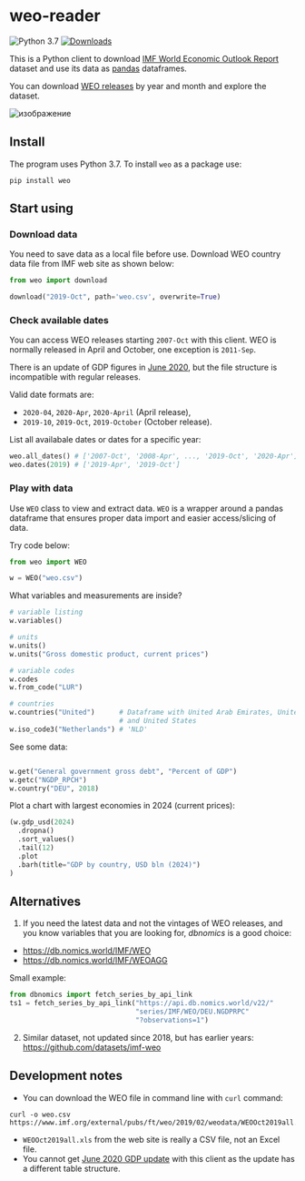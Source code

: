 # weo-reader

![Python 3.7](https://github.com/epogrebnyak/weo-reader/workflows/Python%203.7/badge.svg)
[![Downloads](https://pepy.tech/badge/weo/week)](https://pepy.tech/project/weo/week)

This is a Python client to download [IMF World Economic Outlook Report][weo] dataset and use its data as [pandas](https://pandas.pydata.org/) dataframes. 

You can download [WEO releases][weo] by year and month and explore the dataset. 

[weo]: https://www.imf.org/en/Publications/WEO


![изображение](https://user-images.githubusercontent.com/9265326/103473902-8c64da00-4dae-11eb-957c-4737f56abdce.png)


## Install

The program uses Python 3.7. To install `weo` as a package use:

`pip install weo`
   
## Start using   

### Download data
   
You need to save data as a local file before use. Download WEO country data file from IMF web site as shown below:

```python 
from weo import download

download("2019-Oct", path='weo.csv', overwrite=True)
```

### Check available dates

You can access WEO releases starting `2007-Oct` with this client. WEO is normally released in April and October, one exception is `2011-Sep`. 

There is an update of GDP figures in [June 2020](jun2020), but the file structure is incompatible with regular releases.

Valid date formats are:

 - `2020-04`, `2020-Apr`, `2020-April` (April release),  
 - `2019-10`, `2019-Oct`, `2019-October` (October release). 

List all availabale dates or dates for a specific year:

```python
weo.all_dates() # ['2007-Oct', '2008-Apr', ..., '2019-Oct', '2020-Apr']
weo.dates(2019) # ['2019-Apr', '2019-Oct']
```

### Play with data

Use `WEO` class to view and extract data. `WEO` is a wrapper around a pandas dataframe that ensures proper data import and easier access/slicing of data.

Try code below:

```python
from weo import WEO

w = WEO("weo.csv")
```

What variables and measurements are inside?

```python
# variable listing
w.variables()

# units
w.units()
w.units("Gross domestic product, current prices")

# variable codes
w.codes
w.from_code("LUR")

# countries
w.countries("United")      # Dataframe with United Arab Emirates, United Kingdom
                           # and United States
w.iso_code3("Netherlands") # 'NLD'
```

See some data:

```python

w.get("General government gross debt", "Percent of GDP")
w.getc("NGDP_RPCH")
w.country("DEU", 2018)
```

Plot a chart with largest economies in 2024 (current prices):

```python
(w.gdp_usd(2024)
  .dropna()
  .sort_values()
  .tail(12)
  .plot
  .barh(title="GDP by country, USD bln (2024)")
)
```

## Alternatives

1. If you need the latest data and not the vintages of WEO releases, and you know 
variables that you are looking for, *dbnomics* is a good choice: 
- <https://db.nomics.world/IMF/WEO>
- <https://db.nomics.world/IMF/WEOAGG>

Small example:

```python
from dbnomics import fetch_series_by_api_link
ts1 = fetch_series_by_api_link("https://api.db.nomics.world/v22/"
                               "series/IMF/WEO/DEU.NGDPRPC"
                               "?observations=1")
```

2. Similar dataset, not updated since 2018, but has earlier years: https://github.com/datasets/imf-weo

## Development notes

- You can download the WEO file in command line with `curl` command:
```
curl -o weo.csv https://www.imf.org/external/pubs/ft/weo/2019/02/weodata/WEOOct2019all.xls
```
- `WEOOct2019all.xls` from the web site is really a CSV file, not an Excel file.
- You cannot get [June 2020 GDP update][jun2020] with this client as the update has a different table structure.

[jun2020]: https://www.imf.org/en/Publications/WEO/Issues/2020/06/24/WEOUpdateJune2020
